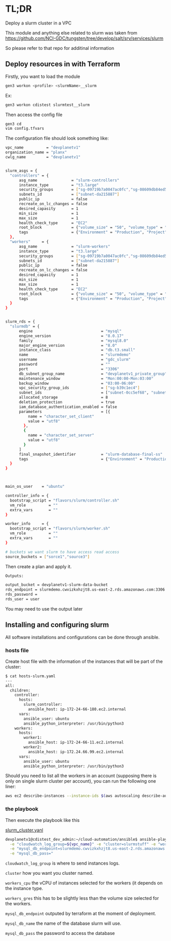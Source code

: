 # TL;DR

Deploy a slurm cluster in a VPC

This module and anything else related to slurm was taken from https://github.com/NCI-GDC/tungsten/tree/develop/salt/srv/services/slurm

So please refer to that repo for additinal information

## Deploy resources in with Terraform

Firstly, you want to load the module

```bash
gen3 workon <profile> <slurmName>__slurm
```

Ex:
```bash
gen3 workon cdistest slurmtest__slurm
```

Then access the config file

```bash
gen3 cd
vim config.tfvars
```

The configuration file should look something like:

```bash
vpc_name          = "devplanetv1"
organization_name = "planx"
cwlg_name         = "devplanetv1"


slurm_asgs = {
  "controllers" = {
      asg_name               = "slurm-controllers"
      instance_type          = "t3.large"
      security_groups        = ["sg-09719b7a0047ac0fc","sg-08609db84ed542c77"]
      subnets_id             = ["subnet-da215887"]
      public_ip              = false
      recreate_on_lc_changes = false
      desired_capasity       = 1
      min_size               = 1
      max_size               = 1
      health_check_type      = "EC2"
      root_block             = {"volume_size" = "50", "volume_type" = "gp2", "delete_on_termination" = "true"}
      tags                   = {"Environment" = "Production", "Project" = "slurm"}
  },
  "workers"     = {
      asg_name               = "slurm-workers"
      instance_type          = "t3.large"
      security_groups        = ["sg-09719b7a0047ac0fc","sg-08609db84ed542c77"]
      subnets_id             = ["subnet-da215887"]
      public_ip              = false
      recreate_on_lc_changes = false
      desired_capasity       = 1
      min_size               = 1
      max_size               = 1
      health_check_type      = "EC2"
      root_block             = {"volume_size" = "50", "volume_type" = "gp2", "delete_on_termination" = "true"}
      tags                   = {"Environment" = "Production", "Project" = "slurm"}
  }
}


slurm_rds = {
  "slurmdb" = {
      engine                              = "mysql"
      engine_version                      = "8.0.17"
      family                              = "mysql8.0"
      major_engine_version                = "8.0"
      instance_class                      = "db.t3.small"
      name                                = "slurmdemo"
      username                            = "gdc_slurm"
      password                            = ""
      port                                = "3306"
      db_subnet_group_name                = "devplanetv1_private_group"
      maintenance_window                  = "Mon:00:00-Mon:03:00"
      backup_window                       = "03:00-06:00"
      vpc_security_group_ids              = ["sg-b39c1ec4"]
      subnet_ids                          = ["subnet-0cc5ef68", "subnet-da215887"]
      allocated_storage                   = 8
      deletion_protection                 = true
      iam_database_authentication_enabled = false
      parameters                          = [{
          name = "character_set_client"
          value = "utf8"
        },
        {
          name = "character_set_server"
          value = "utf8"
        }
      ]
      final_snapshot_identifier           = "slurm-database-final-ss"
      tags                                = {"Environment" = "Production", "Project" = "slurm"}
  }
}



main_os_user    = "ubuntu"

controller_info = {
  bootstrap_script = "flavors/slurm/controller.sh"
  vm_role          = ""
  extra_vars       = ""
}

worker_info     = {
  bootstrap_script = "flavors/slurm/worker.sh"
  vm_role          = ""
  extra_vars       = ""
}

# buckets we want slurm to have access read access
source_buckets = ["sorce1","source3"]
```


Then create a plan and apply it. 

```bash
Outputs:

output_bucket = devplanetv1-slurm-data-bucket
rds_endpoint = slurmdemo.cwvizkxhzjt8.us-east-2.rds.amazonaws.com:3306
rds_password = 
rds_user = user
```

You may need to use the output later


## Installing and configuring slurm

All software installations and configurations can be done through ansible.

### hosts file

Create host file with the information of the instances that will be part of the cluster:

```bash
$ cat hosts-slurm.yaml
---
all:
  children:
    controller:
      hosts:
        slurm_controller:
          ansible_host: ip-172-24-66-180.ec2.internal
      vars:
        ansible_user: ubuntu
        ansible_python_interpreter: /usr/bin/python3
    workers:
      hosts:
        worker1:
          ansible_host: ip-172-24-66-11.ec2.internal
        worker2:
          ansible_host: ip-172.24.66.99.ec2.internal
      vars:
        ansible_user: ubuntu
        ansible_python_interpreter: /usr/bin/python3
```

Should you need to list all the workers in an account (supposing there is only on single slurm cluster per account), you can run the following one liner:

```bash
aws ec2 describe-instances --instance-ids $(aws autoscaling describe-auto-scaling-groups |jq -r '.AutoScalingGroups[]| select(.AutoScalingGroupName |contains("slurm-workers")) |.Instances[].InstanceId') --query 'Reservations[].Instances[].PrivateDnsName'
```

### the playbook
Then execute the playbook like this

[slurm_cluster.yanl](https://github.com/uc-cdis/cloud-automation/blob/master/ansible/playbooks/slurm_cluster.yaml)


```bash
devplanetv1@cdistest_dev_admin:~/cloud-automation/ansible$ ansible-playbook -i hosts-slurm.yaml playbooks/slurm_cluster.yaml \
  -e "cloudwatch_log_group=${vpc_name}" -e "cluster=slurmstuff" -e "workers_cpu=2" -e "workers_gres=40" \
  -e "mysql_db_endpoint=slurmdemo.cwvizkxhzjt8.us-east-2.rds.amazonaws.com" -e "mysql_db_name=bio_slurm" \
  -e "mysql_db_pass="
```

`cloudwatch_log_group` is where to send instances logs.

`cluster` how you want you cluster named.

`workers_cpu` the vCPU of instances selected for the workers (it depends on the instance type.

`workers_gres` this has to be slightly less than the volume size selected for the workers.

`mysql_db_endpoint` outputed by terraform at the moment of deployment.

`mysql_db_name` the name of the database slurm will use.

`mysql_db_pass` the password to access the database 


